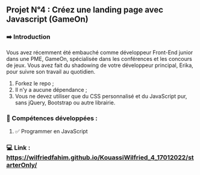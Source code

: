 ## Projet N°4 : Créez une landing page avec Javascript (GameOn)

### ➡️ Introduction

Vous avez récemment été embauché comme développeur Front-End junior dans une PME, GameOn, spécialisée dans les conférences et les concours de jeux. 
Vous avez fait du shadowing de votre développeur principal, Erika, pour suivre son travail au quotidien.

1. Forkez le repo ;
2. Il n'y a aucune dépendance ;
3. Vous ne devez utiliser que du CSS personnalisé et du JavaScript pur, sans jQuery, Bootstrap ou autre librairie.

### 🌟 Compétences développées :

1. ✅ Programmer en JavaScript


### 💻 Link : https://wilfriedfahim.github.io/KouassiWilfried_4_17012022/starterOnly/
